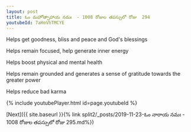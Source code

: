 ```yaml
---
layout: post
title: ఓం మహోత్సాహాయ నమః  - 1008 రోజుల తపస్సులో రోజు  294
youtubeId: 7aHoVhTMCYE
---
```

 
 
Helps get goodness, bliss and peace and God's blessings
 
Helps remain focused, help generate inner energy 
 
Helps boost physical and mental health 
 
Helps remain grounded and generates a sense of gratitude towards the greater power 
 
Helps reduce bad karma
 
 
 
 


{% include youtubePlayer.html id=page.youtubeId %}
 
[Next]({{ site.baseurl }}{% link  split2/_posts/2019-11-23-ఓం నారాయ నమః  - 1008 రోజుల తపస్సులో రోజు  295.md%})
 
